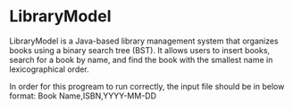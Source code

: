 # LibraryModel
LibraryModel is a Java-based library management system that organizes books using a binary search tree (BST). It allows users to insert books, search for a book by name, and find the book with the smallest name in lexicographical order.

In order for this progream to run correctly, the input file should be in below format:
Book Name,ISBN,YYYY-MM-DD
